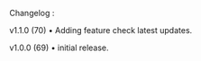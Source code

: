 Changelog :

  v1.1.0 (70)
    • Adding feature check latest updates.

  v1.0.0 (69)
    • initial release.
